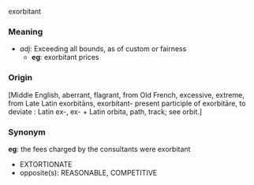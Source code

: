 exorbitant
### Meaning
+ _adj_: Exceeding all bounds, as of custom or fairness
	+ __eg__: exorbitant prices

### Origin

[Middle English, aberrant, flagrant, from Old French, excessive, extreme, from Late Latin exorbitāns, exorbitant- present participle of exorbitāre, to deviate : Latin ex-, ex- + Latin orbita, path, track; see orbit.]

### Synonym

__eg__: the fees charged by the consultants were exorbitant

+ EXTORTIONATE
+ opposite(s): REASONABLE, COMPETITIVE


